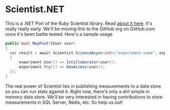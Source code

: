 # Scientist.NET

This is a .NET Port of the Ruby Scientist library. Read [about it here](http://githubengineering.com/scientist/).
It's really really early. We'll be moving this to the GitHub org on GitHub.com once it's been battle tested.
Here's a sample usage.


```csharp
public bool MayPush(IUser user)
{
  var result = await Scientist.ScienceAsync<int>("experiment-name", experiment =>
  {
      experiment.Use(() => IsCollaborator(user));
      experiment.Try(() => HasAccess(user));
  });
}

```

The real power of Scientist lies in publishing measurements to a data store so 
you can run stats against it. Right now, there's only a dirt simple in memory
data store. We'll be very interested in having contributions to store measurements
in SQL Server, Redis, etc. So help us out!